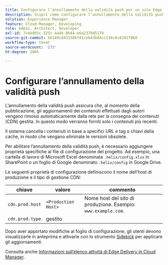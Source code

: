 ```yaml
---
title: Configurare l’annullamento della validità push per un sito Edge Delivery
description: Scopri come configurare l’annullamento della validità push per un sito Edge Delivery, per gestire in modo efficace l’aggiornamento dei contenuti e la memorizzazione in cache.
solution: Experience Manager
feature: Cloud Manager, Developing
role: Admin, Architect, Developer
exl-id: 7cded93c-325c-4a4b-8644-e6a2379d5179
source-git-commit: bb149cd43158bfd1ceb43b04cc536c8c8291f968
workflow-type: tm+mt
source-wordcount: '173'
ht-degree: 100%

---
```


# Configurare l’annullamento della validità push

L’annullamento della validità push assicura che, al momento della pubblicazione, gli aggiornamenti dei contenuti effettuati dagli autori vengano rimossi automaticamente dalla rete per la consegna dei contenuti (CDN) gestita. In questo modo verranno forniti solo i contenuti più recenti.

Il sistema cancella i contenuti in base a specifici URL e tag o chiavi della cache, in modo che vengano eliminate le versioni obsolete.

Per abilitare l’annullamento della validità push, è necessario aggiungere proprietà specifiche al file di configurazione del progetto. Ad esempio, una cartella di lavoro di Microsoft Excel denominata `.helix/config.xlsx` in SharePoint o un foglio di Google denominato `.helix/config` in Google Drive.

Le seguenti proprietà di configurazione definiscono il nome dell’host di produzione e il tipo di gestione CDN:

| chiave | valore | commento |
| --- | --- | --- |
| `cdn.prod.host` | `<Production Host>` | Nome host del sito di produzione. Esempio: `www.example.com`. |
| `cdn.prod.type` | gestito |   |

Dopo aver apportato modifiche al foglio di configurazione, gli utenti devono visualizzarle in anteprima e attivarle con lo strumento [Sidekick](https://www.aem.live/docs/sidekick) per applicare gli aggiornamenti.

Consulta anche [Informazioni sull’elenco attività di Edge Delivery in Cloud Manager](/help/implementing/cloud-manager/edge-delivery/introduction-to-edge-delivery-services.md#ed-todo-list).
